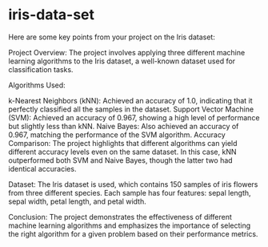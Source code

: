# iris-data-set

Here are some key points from your project on the Iris dataset:

Project Overview: The project involves applying three different machine learning algorithms to the Iris dataset, a well-known dataset used for classification tasks.

Algorithms Used:

k-Nearest Neighbors (kNN): Achieved an accuracy of 1.0, indicating that it perfectly classified all the samples in the dataset.
Support Vector Machine (SVM): Achieved an accuracy of 0.967, showing a high level of performance but slightly less than kNN.
Naive Bayes: Also achieved an accuracy of 0.967, matching the performance of the SVM algorithm.
Accuracy Comparison: The project highlights that different algorithms can yield different accuracy levels even on the same dataset. In this case, kNN outperformed both SVM and Naive Bayes, though the latter two had identical accuracies.

Dataset: The Iris dataset is used, which contains 150 samples of iris flowers from three different species. Each sample has four features: sepal length, sepal width, petal length, and petal width.

Conclusion: The project demonstrates the effectiveness of different machine learning algorithms and emphasizes the importance of selecting the right algorithm for a given problem based on their performance metrics.

